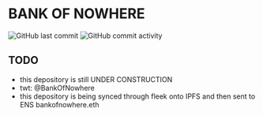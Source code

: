 # **BANK OF NOWHERE**
<img alt="GitHub last commit" src="https://img.shields.io/github/last-commit/s0crates-eth/gm?color=orange&label=s0c%20was%20here%3D%3E&style=plastic"> <img alt="GitHub commit activity" src="https://img.shields.io/github/commit-activity/y/s0crates-eth/gm?color=orange&label=commits%20so%20far%20%3D%3E&style=plastic">

## TODO
- this depository is still UNDER CONSTRUCTION
- twt: @BankOfNowhere
- this depository is being synced through fleek onto IPFS and then sent to ENS bankofnowhere.eth

